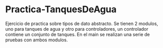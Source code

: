 # Practica-TanquesDeAgua
Ejercicio de practica sobre tipos de dato abstracto. Se tienen 2 modulos, uno para tanques de agua y otro para controladores, un controlador contiene un conjunto de tanques. En el main se realizan una serie de pruebas con ambos modulos.
